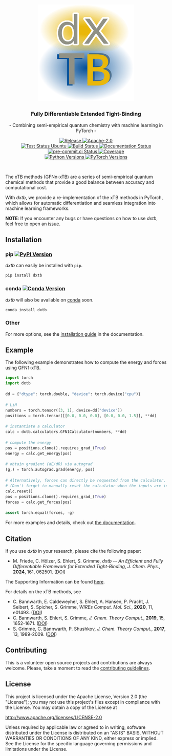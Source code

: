 <h1 align="center"><img src="assets/logo.png" width="300"></h3>

<h3 align="center">Fully Differentiable Extended Tight-Binding</h3>
<p align="center">- Combining semi-empirical quantum chemistry with machine learning in PyTorch -</p>

<p align="center">
  <a href="https://github.com/grimme-lab/dxtb/releases/latest">
    <img src="https://img.shields.io/github/v/release/grimme-lab/dxtb?color=orange" alt="Release"/>
  </a>
  <a href="http://www.apache.org/licenses/LICENSE-2.0">
    <img src="https://img.shields.io/badge/License-Apache%202.0-orange.svg" alt="Apache-2.0"/>
  </a>
  <!---->
  <br>
  <!---->
  <a href="https://github.com/grimme-lab/dxtb/actions/workflows/ubuntu.yaml">
    <img src="https://github.com/grimme-lab/dxtb/actions/workflows/ubuntu.yaml/badge.svg" alt="Test Status Ubuntu"/>
  </a>
  <!-- <a href="https://github.com/grimme-lab/dxtb/actions/workflows/macos.yaml">
    <img src="https://github.com/grimme-lab/dxtb/actions/workflows/macos.yaml/badge.svg" alt="Test Status macOS"/>
  </a>
  <a href="https://github.com/grimme-lab/dxtb/actions/workflows/windows.yaml">
    <img src="https://github.com/grimme-lab/dxtb/actions/workflows/windows.yaml/badge.svg" alt="Test Status Windows"/>
  </a> -->
  <a href="https://github.com/grimme-lab/dxtb/actions/workflows/release.yaml">
    <img src="https://github.com/grimme-lab/dxtb/actions/workflows/release.yaml/badge.svg" alt="Build Status"/>
  </a>
  <a href="https://dxtb.readthedocs.io">
    <img src="https://readthedocs.org/projects/dxtb/badge/?version=latest" alt="Documentation Status"/>
  </a>
  <a href="https://results.pre-commit.ci/latest/github/grimme-lab/dxtb/main">
    <img src="https://results.pre-commit.ci/badge/github/grimme-lab/dxtb/main.svg" alt="pre-commit.ci Status"/>
  </a>
  <a href="https://codecov.io/gh/grimme-lab/dxtb">
    <img src="https://codecov.io/gh/grimme-lab/dxtb/branch/main/graph/badge.svg?token=O18EZ1CNE3" alt="Coverage"/>
  </a>
  <!---->
  <br>
  <!---->
  <a href="https://img.shields.io/badge/Python-3.8%20|%203.9%20|%203.10%20|%203.11-blue.svg">
    <img src="https://img.shields.io/badge/Python-3.8%20|%203.9%20|%203.10%20|%203.11-blue.svg" alt="Python Versions"/>
  </a>
  <a href="https://img.shields.io/badge/PyTorch-%3E=1.11.0-blue.svg">
    <img src="https://img.shields.io/badge/PyTorch-%3E=1.11.0-blue.svg" alt="PyTorch Versions"/>
  </a>
</p>

<br>

The xTB methods (GFNn-xTB) are a series of semi-empirical quantum chemical methods that provide a good balance between accuracy and computational cost.

With *dxtb*, we provide a re-implementation of the xTB methods in PyTorch, which allows for automatic differentiation and seamless integration into machine learning frameworks.

**NOTE**: If you encounter any bugs or have questions on how to use *dxtb*, feel free to open an [issue](https://github.com/grimme-lab/dxtb/issues).


## Installation

### pip <a href="https://pypi.org/project/dxtb/"><img src="https://img.shields.io/pypi/v/dxtb" alt="PyPI Version"></a>

*dxtb* can easily be installed with ``pip``.

```sh
pip install dxtb
```

### conda <a href="https://anaconda.org/conda-forge/dxtb"><img src="https://img.shields.io/conda/vn/conda-forge/dxtb.svg" alt="Conda Version"></a>


*dxtb* will also be available on [conda](https://conda.io/) soon.

```sh
conda install dxtb
```

### Other

For more options, see the [installation guide](https://dxtb.readthedocs.io/en/latest/01_quickstart/installation.html) in the documentation.


## Example

The following example demonstrates how to compute the energy and forces using GFN1-xTB.

```python
import torch
import dxtb

dd = {"dtype": torch.double, "device": torch.device("cpu")}

# LiH
numbers = torch.tensor([3, 1], device=dd["device"])
positions = torch.tensor([[0.0, 0.0, 0.0], [0.0, 0.0, 1.5]], **dd)

# instantiate a calculator
calc = dxtb.calculators.GFN1Calculator(numbers, **dd)

# compute the energy
pos = positions.clone().requires_grad_(True)
energy = calc.get_energy(pos)

# obtain gradient (dE/dR) via autograd
(g,) = torch.autograd.grad(energy, pos)

# Alternatively, forces can directly be requested from the calculator.
# (Don't forget to manually reset the calculator when the inputs are identical.)
calc.reset()
pos = positions.clone().requires_grad_(True)
forces = calc.get_forces(pos)

assert torch.equal(forces, -g)
```

For more examples and details, check out [the documentation](https://dxtb.readthedocs.io).


## Citation

If you use *dxtb* in your research, please cite the following paper:

- M. Friede, C. Hölzer, S. Ehlert, S. Grimme, *dxtb -- An Efficient and Fully Differentiable Framework for Extended Tight-Binding*, *J. Chem. Phys.*, **2024**, 161, 062501. ([DOI](https://doi.org/10.1063/5.0216715))

The Supporting Information can be found [here](https://github.com/grimme-lab/dxtb-data).


For details on the xTB methods, see

- C. Bannwarth, E. Caldeweyher, S. Ehlert, A. Hansen, P. Pracht, J. Seibert, S. Spicher, S. Grimme,
  *WIREs Comput. Mol. Sci.*, **2020**, 11, e01493.
  ([DOI](https://doi.org/10.1002/wcms.1493))
- C. Bannwarth, S. Ehlert, S. Grimme,
  *J. Chem. Theory Comput.*, **2019**, 15, 1652-1671.
  ([DOI](https://dx.doi.org/10.1021/acs.jctc.8b01176))
- S. Grimme, C. Bannwarth, P. Shushkov,
  *J. Chem. Theory Comput.*, **2017**, 13, 1989-2009.
  ([DOI](https://dx.doi.org/10.1021/acs.jctc.7b00118))


## Contributing

This is a volunteer open source projects and contributions are always welcome.
Please, take a moment to read the [contributing guidelines](CONTRIBUTING.md).

## License

This project is licensed under the Apache License, Version 2.0 (the "License"); you may not use this project's files except in compliance with the License. You may obtain a copy of the License at

http://www.apache.org/licenses/LICENSE-2.0

Unless required by applicable law or agreed to in writing, software distributed under the License is distributed on an "AS IS" BASIS, WITHOUT WARRANTIES OR CONDITIONS OF ANY KIND, either express or implied. See the License for the specific language governing permissions and limitations under the License.
